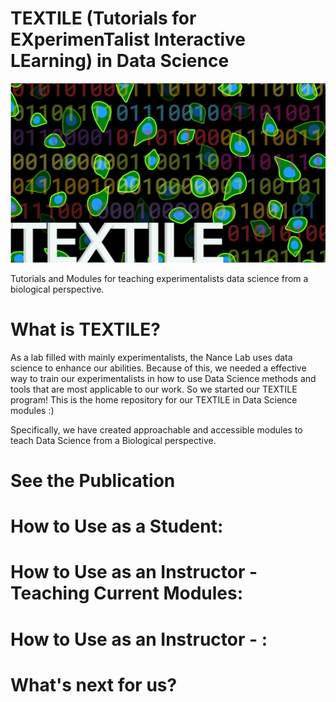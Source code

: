 TEXTILE (Tutorials for EXperimenTalist Interactive LEarning) in Data Science
=======

![Logo](/images/logo.png)

Tutorials and Modules for teaching experimentalists data science from a
biological perspective.

What is TEXTILE?
===========

As a lab filled with mainly experimentalists, the Nance Lab uses data science
to enhance our abilities. Because of this, we needed a effective way to train
our experimentalists in how to use Data Science methods and tools that are most
applicable to our work. So we started our TEXTILE program! This is the home
repository for our TEXTILE in Data Science modules :)

Specifically, we have created approachable and accessible modules to teach Data
Science from a Biological perspective.


See the Publication
===========

How to Use as a Student:
===========

How to Use as an Instructor - Teaching Current Modules:
===========

How to Use as an Instructor - :
===========

What's next for us?
===========
